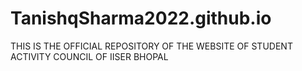 # TanishqSharma2022.github.io
THIS IS THE OFFICIAL REPOSITORY OF THE WEBSITE OF STUDENT ACTIVITY COUNCIL OF IISER BHOPAL
